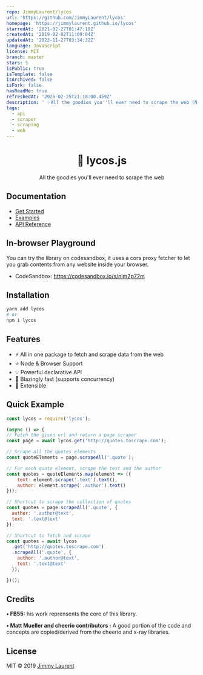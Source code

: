 ```yaml
---
repo: JimmyLaurent/lycos
url: 'https://github.com/JimmyLaurent/lycos'
homepage: 'https://jimmylaurent.github.io/lycos'
starredAt: '2021-02-27T01:47:10Z'
createdAt: '2019-02-02T11:09:04Z'
updatedAt: '2023-11-27T03:34:32Z'
language: JavaScript
license: MIT
branch: master
stars: 5
isPublic: true
isTemplate: false
isArchived: false
isFork: false
hasReadMe: true
refreshedAt: '2025-02-25T21:18:00.459Z'
description: ' ✨All the goodies you''ll ever need to scrape the web (NodeJs / Browser)'
tags:
  - api
  - scraper
  - scraping
  - web
---
```



<div align="center">
<h1>🐾 lycos.js</h1>
<p>All the goodies you'll ever need to scrape the web</p>
</div>

## Documentation

* [Get Started](https://jimmylaurent.github.io/lycos/#/README)
* [Examples](https://jimmylaurent.github.io/lycos/#/examples)
* [API Reference](https://jimmylaurent.github.io/lycos/#/api-reference)


## In-browser Playground

You can try the library on codesandbox, it uses a cors proxy fetcher to let you grab contents from any website inside your browser.

* CodeSandbox: https://codesandbox.io/s/njm2p72m

## Installation
```sh
yarn add lycos
# or
npm i lycos
```
## Features

- ⚡️️ All in one package to fetch and scrape data from the web
- ⭐ Node & Browser Support
- 💡 Powerful declarative API
- 🚀 Blazingly fast (supports concurrency)
- 🔧 Extensible

## Quick Example
```js
const lycos = require('lycos');

(async () => {
// Fetch the given url and return a page scraper
const page = await lycos.get('http://quotes.toscrape.com');

// Scrape all the quotes elements
const quoteElements = page.scrapeAll('.quote');

// For each quote element, scrape the text and the author 
const quotes = quoteElements.map(element => ({
    text: element.scrape('.text').text(),
    author: element.scrape('.author').text()
}));

// Shortcut to scrape the collection of quotes
const quotes = page.scrapeAll('.quote', {
  author: '.author@text',
  text: '.text@text'
});

// Shortcut to fetch and scrape
const quotes = await lycos
  .get('http://quotes.toscrape.com')
  .scrapeAll('.quote', {
    author: '.author@text',
    text: '.text@text'
  });

})();
```

## Credits

__&#8226; FB55:__ his work reprensents the core of this library.

__&#8226; Matt Mueller and cheerio contributors :__
A good portion of the code and concepts are copied/derived from the cheerio and x-ray libraries.

## License

MIT © 2019 [Jimmy Laurent](https://github.com/JimmyLaurent)


